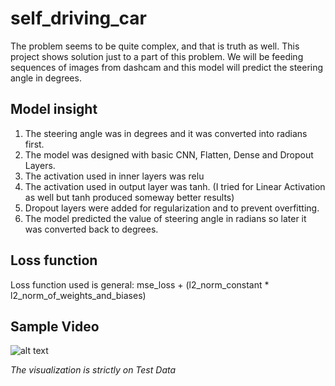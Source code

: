 # self_driving_car
The problem seems to be quite complex, and that is truth as well. This project shows solution just to a part of this problem. We will be feeding sequences of images from dashcam and this model will predict the steering angle in degrees.

## Model insight
1. The steering angle was in degrees and it was converted into radians first.
2. The model was designed with basic CNN, Flatten, Dense and Dropout Layers.
3. The activation used in inner layers was relu
4. The activation used in output layer was tanh. (I tried for Linear Activation as well but tanh produced someway better results)
5. Dropout layers were added for regularization and to prevent overfitting.
6. The model predicted the value of steering angle in radians so later it was converted back to degrees.

## Loss function
Loss function used is general: mse_loss + (l2_norm_constant * l2_norm_of_weights_and_biases)

## Sample Video
 ![alt text][gif]
 
 [gif]: https://github.com/pankajrajput0312/self_driving_car/blob/master/demo_gif.gif "GIF"


*The visualization is strictly on Test Data*
 
